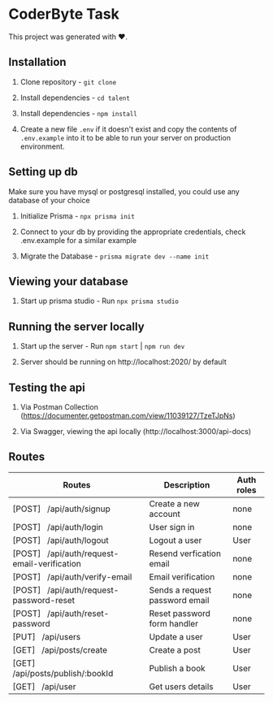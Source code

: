 # CoderByte Task

This project was generated with ❤.

## Installation

1. Clone repository - `git clone `

2. Install dependencies - `cd talent`

3. Install dependencies - `npm install`

4. Create a new file `.env` if it doesn't exist and copy the contents of `.env.example` into it to be able to run your server on production environment.

## Setting up db

Make sure you have mysql or postgresql installed, you could use any database of your choice

1. Initialize Prisma - `npx prisma init`

2. Connect to your db by providing the appropriate credentials, check .env.example for a similar example

3. Migrate the Database - `prisma migrate dev --name init`

## Viewing your database

1. Start up prisma studio - Run `npx prisma studio`

## Running the server locally

1. Start up the server - Run `npm start` | `npm run dev`

2. Server should be running on http://localhost:2020/ by default 

## Testing the api

1. Via Postman Collection (https://documenter.getpostman.com/view/11039127/TzeTJpNs)

2. Via Swagger, viewing the api locally (http://localhost:3000/api-docs)

## Routes

| Routes                                             | Description                    | Auth roles |
| -------------------------------------------------- | ------------------------------ | ---------- |
| [POST] &nbsp; /api/auth/signup                     | Create a new account           | none       |
| [POST] &nbsp; /api/auth/login                      | User sign in                   | none       |
| [POST] &nbsp; /api/auth/logout                     | Logout a user                  | User       |
| [POST] &nbsp; /api/auth/request-email-verification | Resend verfication email       | none       |
| [POST] &nbsp; /api/auth/verify-email               | Email verification             | none       |
| [POST] &nbsp; /api/auth/request-password-reset     | Sends a request password email | none       |
| [POST] &nbsp; /api/auth/reset-password             | Reset password form handler    | none       |
| [PUT] &nbsp; /api/users                            | Update a user                  | User       |
| [GET] &nbsp; /api/posts/create                     | Create a post                  | User       |
| [GET] &nbsp; /api/posts/publish/:bookId            | Publish a book                 | User       |
| [GET] &nbsp; /api/user                             | Get users details              | User       |
